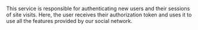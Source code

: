 This service is responsible for authenticating new users and their sessions of site visits.
Here, the user receives their authorization token and uses it to use all the features provided by our social network.
